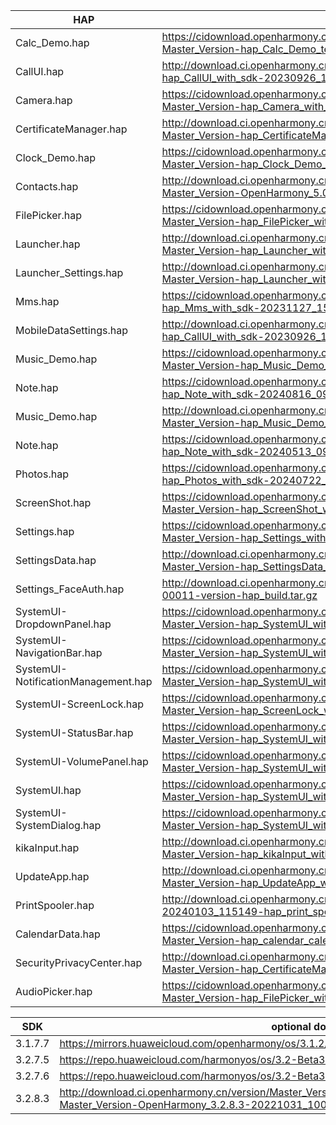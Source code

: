 | HAP | permanent archive addresses |
| - | - |
| Calc_Demo.hap | https://cidownload.openharmony.cn/version/Master_Version/hap_Calc_Demo_test_with_sdk/20240802_170727/version-Master_Version-hap_Calc_Demo_test_with_sdk-20240802_170727-hap_Calc_Demo_test_with_sdk.tar.gz |
| CallUI.hap | http://download.ci.openharmony.cn/version/Master_Version/hap_CallUI_with_sdk/20230926_121610/version-Master_Version-hap_CallUI_with_sdk-20230926_121610-hap_CallUI_with_sdk.tar.gz |
| Camera.hap | https://cidownload.openharmony.cn/version/Master_Version/hap_Camera_with_sdk/20240409_144519/version-Master_Version-hap_Camera_with_sdk-20240409_144519-hap_Camera_with_sdk.tar.gz |
| CertificateManager.hap | http://download.ci.openharmony.cn/version/Master_Version/hap_CertificateManager_with_sdk/20240801_185643/version-Master_Version-hap_CertificateManager_with_sdk-20240801_185643-hap_CertificateManager_with_sdk.tar.gz |
| Clock_Demo.hap | https://cidownload.openharmony.cn/version/Master_Version/hap_Clock_Demo_test_with_sdk/20240605_173918/version-Master_Version-hap_Clock_Demo_test_with_sdk-20240605_173918-hap_Clock_Demo_test_with_sdk.tar.gz |
| Contacts.hap | http://download.ci.openharmony.cn/version/Master_Version/hap_Contacts_with_sdk/20240809_103631/version-Master_Version-OpenHarmony_5.0.0.37-20240809_103631-hap_Contacts_with_sdk.tar.gz |
| FilePicker.hap | https://cidownload.openharmony.cn/version/Master_Version/hap_FilePicker_with_sdk/20240704_144325/version-Master_Version-hap_FilePicker_with_sdk-20240704_144325-hap_FilePicker_with_sdk.tar.gz |
| Launcher.hap | http://download.ci.openharmony.cn/version/Master_Version/hap_Launcher_with_sdk/20240319_192448/version-Master_Version-hap_Launcher_with_sdk-20240319_192448-hap_Launcher_with_sdk.tar.gz|
| Launcher_Settings.hap | http://download.ci.openharmony.cn/version/Master_Version/hap_Launcher_with_sdk/20240319_192448/version-Master_Version-hap_Launcher_with_sdk-20240319_192448-hap_Launcher_with_sdk.tar.gz|
| Mms.hap | https://cidownload.openharmony.cn/version/Master_Version/hap_Mms_with_sdk/20231127_151057/version-Master_Version-hap_Mms_with_sdk-20231127_151057-hap_Mms_with_sdk.tar.gz |
| MobileDataSettings.hap | http://download.ci.openharmony.cn/version/Master_Version/hap_CallUI_with_sdk/20230926_121610/version-Master_Version-hap_CallUI_with_sdk-20230926_121610-hap_CallUI_with_sdk.tar.gz |
| Music_Demo.hap | https://cidownload.openharmony.cn/version/Master_Version/hap_Music_Demo_test_with_sdk/20240726_171215/version-Master_Version-hap_Music_Demo_test_with_sdk-20240726_171215-hap_Music_Demo_test_with_sdk.tar.gz |
| Note.hap | https://cidownload.openharmony.cn/version/Master_Version/hap_Note_with_sdk/20240816_090459/version-Master_Version-hap_Note_with_sdk-20240816_090459-hap_Note_with_sdk.tar.gz |
| Music_Demo.hap | http://download.ci.openharmony.cn/version/Master_Version/hap_Music_Demo_test_with_sdk/20231220_180430/version-Master_Version-hap_Music_Demo_test_with_sdk-20231220_180430-hap_Music_Demo_test_with_sdk.tar.gz |
| Note.hap | https://cidownload.openharmony.cn/version/Master_Version/hap_Note_with_sdk/20240513_090653/version-Master_Version-hap_Note_with_sdk-20240513_090653-hap_Note_with_sdk.tar.gz |
| Photos.hap | https://cidownload.openharmony.cn/version/Daily_Version/hap_Photos_with_sdk/20240722_165545/version-Daily_Version-hap_Photos_with_sdk-20240722_165545-hap_Photos_with_sdk.tar.gz |
| ScreenShot.hap | https://cidownload.openharmony.cn/version/Master_Version/hap_ScreenShot_with_sdk/20240726_165713/version-Master_Version-hap_ScreenShot_with_sdk-20240726_165713-hap_ScreenShot_with_sdk.tar.gz |
| Settings.hap | https://cidownload.openharmony.cn/version/Master_Version/hap_Settings_with_sdk/20240123_183834/version-Master_Version-hap_Settings_with_sdk-20240123_183834-hap_Settings_with_sdk.tar.gz |
| SettingsData.hap | http://download.ci.openharmony.cn/version/Master_Version/hap_SettingsData_with_sdk/20231016_172558/version-Master_Version-hap_SettingsData_with_sdk-20231016_172558-hap_SettingsData_with_sdk.tar.gz |
| Settings_FaceAuth.hap | http://download.ci.openharmony.cn/Artifacts/hap_build/20230424-1-00011/version/Artifacts-hap_build-20230424-1-00011-version-hap_build.tar.gz |
| SystemUI-DropdownPanel.hap | https://cidownload.openharmony.cn/version/Master_Version/hap_SystemUI_with_sdk/20240723_224138/version-Master_Version-hap_SystemUI_with_sdk-20240723_224138-hap_SystemUI_with_sdk.tar.gz |
| SystemUI-NavigationBar.hap | https://cidownload.openharmony.cn/version/Master_Version/hap_SystemUI_with_sdk/20240723_224138/version-Master_Version-hap_SystemUI_with_sdk-20240723_224138-hap_SystemUI_with_sdk.tar.gz |
| SystemUI-NotificationManagement.hap | https://cidownload.openharmony.cn/version/Master_Version/hap_SystemUI_with_sdk/20240723_224138/version-Master_Version-hap_SystemUI_with_sdk-20240723_224138-hap_SystemUI_with_sdk.tar.gz |
| SystemUI-ScreenLock.hap | https://cidownload.openharmony.cn/version/Master_Version/hap_ScreenLock_with_sdk/20240326_163549/version-Master_Version-hap_ScreenLock_with_sdk-20240326_163549-hap_ScreenLock_with_sdk.tar.gz |
| SystemUI-StatusBar.hap | https://cidownload.openharmony.cn/version/Master_Version/hap_SystemUI_with_sdk/20240723_224138/version-Master_Version-hap_SystemUI_with_sdk-20240723_224138-hap_SystemUI_with_sdk.tar.gz |
| SystemUI-VolumePanel.hap | https://cidownload.openharmony.cn/version/Master_Version/hap_SystemUI_with_sdk/20240723_224138/version-Master_Version-hap_SystemUI_with_sdk-20240723_224138-hap_SystemUI_with_sdk.tar.gz |
| SystemUI.hap | https://cidownload.openharmony.cn/version/Master_Version/hap_SystemUI_with_sdk/20240723_224138/version-Master_Version-hap_SystemUI_with_sdk-20240723_224138-hap_SystemUI_with_sdk.tar.gz |
| SystemUI-SystemDialog.hap | https://cidownload.openharmony.cn/version/Master_Version/hap_SystemUI_with_sdk/20240723_224138/version-Master_Version-hap_SystemUI_with_sdk-20240723_224138-hap_SystemUI_with_sdk.tar.gz |
| kikaInput.hap | http://download.ci.openharmony.cn/version/Master_Version/hap_kikaInput_with_sdk/20230926_102115/version-Master_Version-hap_kikaInput_with_sdk-20230926_102115-hap_kikaInput_with_sdk.tar.gz |
| UpdateApp.hap | http://download.ci.openharmony.cn/version/Master_Version/hap_UpdateApp_with_sdk/20240626_142735/version-Master_Version-hap_UpdateApp_with_sdk-20240626_142735-hap_UpdateApp_with_sdk.tar.gz |
| PrintSpooler.hap | http://download.ci.openharmony.cn/version/Master_Version/hap_test1/20240103_115149/version-Master_Version-hap_test1-20240103_115149-hap_print_spooler_with_sdk.tar.gz |
| CalendarData.hap | https://cidownload.openharmony.cn/version/Master_Version/hap_calendar_calendardata_with_sdk/20240827_102305/version-Master_Version-hap_calendar_calendardata_with_sdk-20240827_102305-hap_calendar_calendardata_with_sdk.tar.gz |
| SecurityPrivacyCenter.hap | http://download.ci.openharmony.cn/version/Master_Version/hap_CertificateManager_with_sdk/20240801_185643/version-Master_Version-hap_CertificateManager_with_sdk-20240801_185643-hap_CertificateManager_with_sdk.tar.gz |
| AudioPicker.hap | https://cidownload.openharmony.cn/version/Master_Version/hap_FilePicker_with_sdk/20240704_144325/version-Master_Version-hap_FilePicker_with_sdk-20240704_144325-hap_FilePicker_with_sdk.tar.gz |


| SDK | optional download urls |
| - | - |
| 3.1.7.7 | https://mirrors.huaweicloud.com/openharmony/os/3.1.2/sdk-patch/ohos-sdk-full.tar.gz |
| 3.2.7.5 | https://repo.huaweicloud.com/harmonyos/os/3.2-Beta3/ohos-sdk-windows_linux-full.tar.gz |
| 3.2.7.6 | https://repo.huaweicloud.com/harmonyos/os/3.2-Beta3/sdk-patch/ohos-sdk-full.tar.gz |
| 3.2.8.3 | http://download.ci.openharmony.cn/version/Master_Version/OpenHarmony_3.2.8.3/20221031_100640/version-Master_Version-OpenHarmony_3.2.8.3-20221031_100640-ohos-sdk-full.tar.gz |
